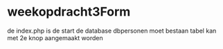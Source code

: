 # weekopdracht3Form
de index.php is de start
de database dbpersonen moet bestaan
tabel kan met 2e knop aangemaakt worden
